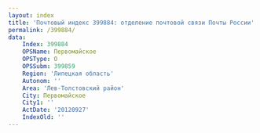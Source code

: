 ```yaml
---
layout: index
title: 'Почтовый индекс 399884: отделение почтовой связи Почты России'
permalink: /399884/
data:
    Index: 399884
    OPSName: Первомайское
    OPSType: О
    OPSSubm: 399859
    Region: 'Липецкая область'
    Autonom: ''
    Area: 'Лев-Толстовский район'
    City: Первомайское
    City1: ''
    ActDate: '20120927'
    IndexOld: ''
---
```

